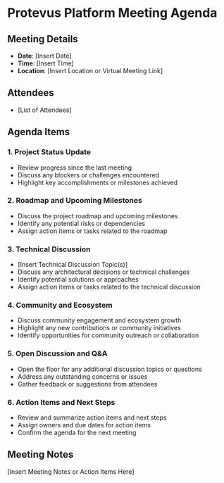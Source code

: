 # Protevus Platform Meeting Agenda

## Meeting Details

- **Date**: [Insert Date]
- **Time**: [Insert Time]
- **Location**: [Insert Location or Virtual Meeting Link]

## Attendees

- [List of Attendees]

## Agenda Items

### 1. Project Status Update
- Review progress since the last meeting
- Discuss any blockers or challenges encountered
- Highlight key accomplishments or milestones achieved

### 2. Roadmap and Upcoming Milestones
- Discuss the project roadmap and upcoming milestones
- Identify any potential risks or dependencies
- Assign action items or tasks related to the roadmap

### 3. Technical Discussion
- [Insert Technical Discussion Topic(s)]
- Discuss any architectural decisions or technical challenges
- Identify potential solutions or approaches
- Assign action items or tasks related to the technical discussion

### 4. Community and Ecosystem
- Discuss community engagement and ecosystem growth
- Highlight any new contributions or community initiatives
- Identify opportunities for community outreach or collaboration

### 5. Open Discussion and Q&A
- Open the floor for any additional discussion topics or questions
- Address any outstanding concerns or issues
- Gather feedback or suggestions from attendees

### 6. Action Items and Next Steps
- Review and summarize action items and next steps
- Assign owners and due dates for action items
- Confirm the agenda for the next meeting

## Meeting Notes

[Insert Meeting Notes or Action Items Here]

